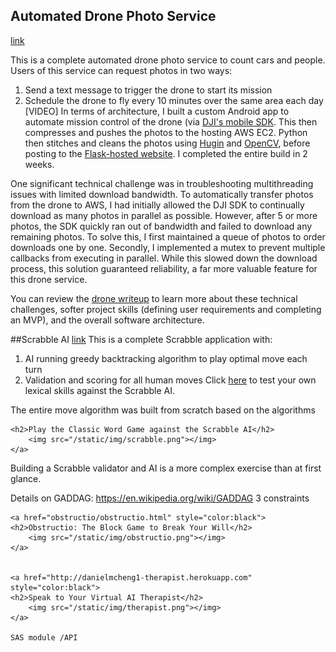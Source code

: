 ## Automated Drone Photo Service 
[link](http://ec2-52-11-200-166.us-west-2.compute.amazonaws.com:5000/photos)
    
This is a complete automated drone photo service to count cars and people. Users of this service can request photos in two ways:
1. Send a text message to trigger the drone to start its mission 
2. Schedule the drone to fly every 10 minutes over the same area each day 
[VIDEO]
In terms of architecture, I built a custom Android app to automate mission control of the drone (via [DJI's mobile SDK](https://developer.dji.com/mobile-sdk/). This then compresses and pushes the photos to the hosting AWS EC2. Python then stitches and cleans the photos using [Hugin](https://wiki.panotools.org/Hugin_executor) and [OpenCV](https://opencv.org/), before posting to the [Flask-hosted website](http://ec2-52-11-200-166.us-west-2.compute.amazonaws.com:5000/photos). I completed the entire build in 2 weeks. 

One significant technical challenge was in troubleshooting multithreading issues with limited download bandwidth. To automatically transfer photos from the drone to AWS, I had initially allowed the DJI SDK to continually download as many photos in parallel as possible. However, after 5 or more photos, the SDK quickly ran out of bandwidth and failed to download any remaining photos. To solve this, I first maintained a queue of photos to order downloads one by one. Secondly, I implemented a mutex to prevent multiple callbacks from executing in parallel. While this slowed down the download process, this solution guaranteed reliability, a far more valuable feature for this drone service. 

You can review the [drone writeup](https://github.com/danielmcheng1/drone/blob/master/writeup.md) to learn more about these technical challenges, softer project skills (defining user requirements and completing an MVP), and the overall software architecture. 

##Scrabble AI
[link](http://ec2-52-11-200-166.us-west-2.compute.amazonaws.com:8000/login)
This is a complete Scrabble application with:
1. AI running greedy backtracking algorithm to play optimal move each turn 
2. Validation and scoring for all human moves
Click [here]((http://ec2-52-11-200-166.us-west-2.compute.amazonaws.com:8000/login)) to test your own lexical skills against the Scrabble AI.

The entire move algorithm was built from scratch based on the algorithms

    <h2>Play the Classic Word Game against the Scrabble AI</h2>
        <img src="/static/img/scrabble.png"></img>
    </a>
Building a Scrabble validator and AI is a more complex exercise than at first glance.

Details on GADDAG: https://en.wikipedia.org/wiki/GADDAG 
3 constraints

<!doctype html>
<head>
    <meta charset="utf-8">
    <meta name="viewport" content="width=device-width, initial-scale=1">
    <title>Daniel M Cheng</title>
    <link rel=stylesheet href="static/css/index.css">
</head>
<body>
    
    
    
    <a href="obstructio/obstructio.html" style="color:black">
    <h2>Obstructio: The Block Game to Break Your Will</h2>
        <img src="/static/img/obstructio.png"></img>
    </a>
    
    
    <a href="http://danielmcheng1-therapist.herokuapp.com" style="color:black">
    <h2>Speak to Your Virtual AI Therapist</h2>
        <img src="/static/img/therapist.png"></img>
    </a>
    
    SAS module /API
</body>

<!--html lang="en-US">
    <head>
        <meta charset="UTF-8">
        <meta http-equiv="refresh" content="1; url=https://danielmcheng1.github.io/obstructio/obstructio.html?">
        <script type="text/javascript">
            window.location.href = "https://danielmcheng1.github.io/obstructio/obstructio.html?"
        </script>
        <title>Page Redirection</title>
    </head>
    <body>
        If you are not redirected automatically, follow this <a href='http://danielmcheng1.githubio.com/obstructio'>link to example</a>.
    </body>
</html-->